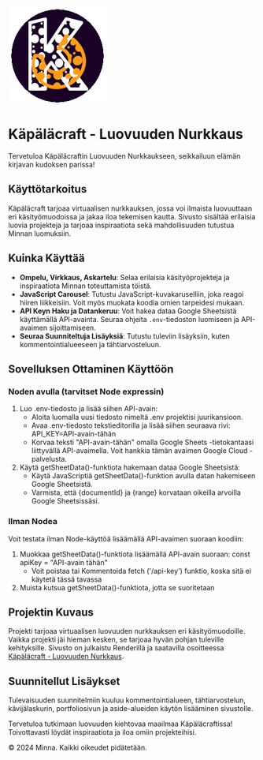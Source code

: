 ![käpäläcraft](public/img/logo.png)
# Käpäläcraft - Luovuuden Nurkkaus

Tervetuloa Käpäläcraftin Luovuuden Nurkkaukseen, seikkailuun elämän kirjavan kudoksen parissa!

## Käyttötarkoitus

Käpäläcraft tarjoaa virtuaalisen nurkkauksen, jossa voi ilmaista luovuuttaan eri käsityömuodoissa ja jakaa iloa tekemisen kautta. Sivusto sisältää erilaisia luovia projekteja ja tarjoaa inspiraatiota sekä mahdollisuuden tutustua Minnan luomuksiin.

## Kuinka Käyttää

- **Ompelu, Virkkaus, Askartelu**: Selaa erilaisia käsityöprojekteja ja inspiraatiota Minnan toteuttamista töistä.
- **JavaScript Carousel**: Tutustu JavaScript-kuvakaruselliin, joka reagoi hiiren liikkeisiin. Voit myös muokata koodia omien tarpeidesi mukaan.
- **API Keyn Haku ja Datankeruu**: Voit hakea dataa Google Sheetsistä käyttämällä API-avainta. Seuraa ohjeita `.env`-tiedoston luomiseen ja API-avaimen sijoittamiseen.
- **Seuraa Suunniteltuja Lisäyksiä**: Tutustu tuleviin lisäyksiin, kuten kommentointialueeseen ja tähtiarvosteluun.

## Sovelluksen Ottaminen Käyttöön

### Noden avulla (tarvitset Node expressin)
1. Luo .env-tiedosto ja lisää siihen API-avain:
    - Aloita luomalla uusi tiedosto nimeltä .env projektisi juurikansioon.
    - Avaa .env-tiedosto tekstieditorilla ja lisää siihen seuraava rivi: API_KEY=API-avain-tähän
    - Korvaa teksti "API-avain-tähän" omalla Google Sheets -tietokantaasi liittyvällä API-avaimella. Voit hankkia tämän avaimen Google Cloud -palvelusta.
2. Käytä getSheetData()-funktiota hakemaan dataa Google Sheetsistä:
    - Käytä JavaScriptiä getSheetData()-funktion avulla datan hakemiseen Google Sheetsistä.
    - Varmista, että {documentId} ja {range} korvataan oikeilla arvoilla Google Sheetsissäsi.

### Ilman Nodea
Voit testata ilman Node-käyttöä lisäämällä API-avaimen suoraan koodiin:
1. Muokkaa getSheetData()-funktiota lisäämällä API-avain suoraan: const apiKey = "API-avain tähän"
    - Voit poistaa tai Kommentoida fetch ('/api-key') funktio, koska sitä ei käytetä tässä tavassa
2. Muista kutsua getSheetData()-funktiota, jotta se suoritetaan

## Projektin Kuvaus

Projekti tarjoaa virtuaalisen luovuuden nurkkauksen eri käsityömuodoille. Vaikka projekti jäi hieman kesken, se tarjoaa hyvän pohjan tuleville kehityksille. Sivusto on julkaistu Renderillä ja saatavilla osoitteessa [Käpäläcraft - Luovuuden Nurkkaus](https://kapalacraft.onrender.com/).

## Suunnitellut Lisäykset

Tulevaisuuden suunnitelmiin kuuluu kommentointialueen, tähtiarvostelun, kävijälaskurin, portfoliosivun ja aside-alueiden käytön lisääminen sivustolle.

Tervetuloa tutkimaan luovuuden kiehtovaa maailmaa Käpäläcraftissa! Toivottavasti löydät inspiraatiota ja iloa omiin projekteihisi.

© 2024 Minna. Kaikki oikeudet pidätetään.
